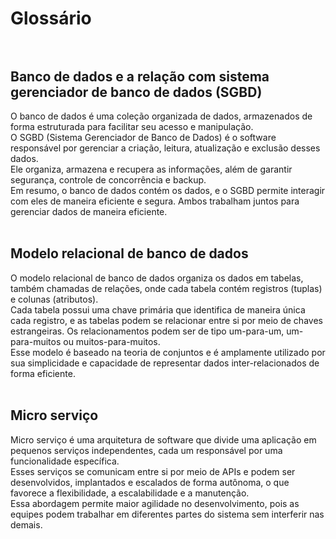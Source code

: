 # Glossário<br><br>

## Banco de dados e a relação com sistema gerenciador de banco de dados (SGBD)<br>
O banco de dados é uma coleção organizada de dados, armazenados de forma estruturada para facilitar seu acesso e manipulação.<br>
O SGBD (Sistema Gerenciador de Banco de Dados) é o software responsável por gerenciar a criação, leitura, atualização e exclusão desses dados.<br>
Ele organiza, armazena e recupera as informações, além de garantir segurança, controle de concorrência e backup.<br>
Em resumo, o banco de dados contém os dados, e o SGBD permite interagir com eles de maneira eficiente e segura. Ambos trabalham juntos para gerenciar dados de maneira eficiente.<br>
<br>

## Modelo relacional de banco de dados<br>
O modelo relacional de banco de dados organiza os dados em tabelas, também chamadas de relações, onde cada tabela contém registros (tuplas) e colunas (atributos).<br>
Cada tabela possui uma chave primária que identifica de maneira única cada registro, e as tabelas podem se relacionar entre si por meio de chaves estrangeiras. Os relacionamentos podem ser de tipo um-para-um, um-para-muitos ou muitos-para-muitos.<br>
Esse modelo é baseado na teoria de conjuntos e é amplamente utilizado por sua simplicidade e capacidade de representar dados inter-relacionados de forma eficiente.<br>
<br>

## Micro serviço<br>
Micro serviço é uma arquitetura de software que divide uma aplicação em pequenos serviços independentes, cada um responsável por uma funcionalidade específica.<br>
Esses serviços se comunicam entre si por meio de APIs e podem ser desenvolvidos, implantados e escalados de forma autônoma, o que favorece a flexibilidade, a escalabilidade e a manutenção.<br>
Essa abordagem permite maior agilidade no desenvolvimento, pois as equipes podem trabalhar em diferentes partes do sistema sem interferir nas demais.<br>
<br>

